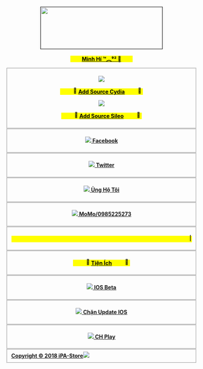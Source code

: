 <!DOCTYPE html>
<html><head>
<link href="JS/styles.css" rel="stylesheet">
<title>Repo by iPA-Store (Anh Tuan)</title>
<meta name='viewport' content='width=320; initial-scale=1.0; maximum-scale=1.0; user-scalable=0;'/>
<meta http-equiv="Content-Type" content="text/html; charset=UTF-8" />
</head>
  <script src="JS/jquery-3.2.1.min.js"></script>
  <script src="JS/description.js?_=4654654"></script>
</head>
<body>
				   <p style="text-align:center;"><IMG height=110 width=320 border=1 src="Mos/logo.png" > </A>
<p style="text-align:center;"><u><mark><strong><MARQUEE behavior=alternate direction=left scrollAmount=3 width="4%"><font face=Webdings></font></MARQUEE><MARQUEE scrollAmount=1 direction=left width="2%">| | |</MARQUEE>Minh Hí ™︵⁹² <MARQUEE scrollAmount=1 direction=right width="2%">| | |</MARQUEE><MARQUEE behavior=alternate direction=right scrollAmount=3 width="4%"><font face=Webdings></font></MARQUEE>
		</div></a>
	</fieldset>
	<fieldset>
		<a class="btn btn-sm btn-default" href="cydia://url/https://cydia.saurik.com/api/share#?source=https://ipa-store.ml/">
				    <p style="text-align:center;"><img class="icon" src="Mos/cydia.png"/>
<p style="text-align:center;"><mark><strong><marquee behavior="alternate" width="10%"></marquee>Add Source Cydia<marquee behavior="alternate" width="10%"></marquee>
		<a href="sileo://source/https://ipa-store.ml/">
					<p style="text-align:center;"><img class="icon" src="Mos/sileo.png"/>
<p style="text-align:center;"><mark><strong><marquee behavior="alternate" width="10%"></marquee>Add Source Sileo<marquee behavior="alternate" width="10%"></marquee>
		</div></a>
	</fieldset>
	<fieldset>
<p style="text-align:center;"><a href="https://www.facebook.com/tuanems" target="_blank">
			<img class="icon" src="Mos/fb.png"/>
			<label>Facebook</label>
		</div></a>
	</fieldset>
	<fieldset>
<p style="text-align:center;"><a href="https://twitter.com/m4umebebet" target="_blank">
			<img class="icon" src="Mos/twitter.png"/>
			<label>Twitter</label>
		</div></a>
	</fieldset>
	<fieldset>
<p style="text-align:center;"><a href="https://unghotoi.com/tqmmosdonate" target="_blank">
			<img class="icon" src="Mos/donate.png"/>
			<label>Ủng Hộ Tôi</label>
		</div></a>
	</fieldset>
	<fieldset>
<p style="text-align:center;"><a href="https://www.facebook.com/tuanems" target="_blank">
			<img class="icon" src="Mos/momo.png"/>
			<label>MoMo/0985225273</label>
	   	</div></a>
	</fieldset>
    <fieldset>
<p style="text-align:center;"><u><mark><strong><marquee behavior="alternate"><marquee width="150">Kho lưu trữ những Tweaks hay</marquee></marquee></p>
		</div></a>
	</fieldset>
	<fieldset>
<p style="text-align:center;"><mark><strong><marquee behavior="alternate" width="10%"></marquee>Tiện Ích<marquee behavior="alternate" width="10%"></marquee>
		</div></a>
	</fieldset>
	<fieldset>
<p style="text-align:center;"><a href="https://ipa-store.ml/TQM/ios13.mobileconfig">
			<img class="icon" src="Mos/iosbeta.png"/>
			<label>IOS Beta</label>
		</div></a>
	</fieldset>
	<fieldset>
<p style="text-align:center;"><a href="https://ipa-store.ml/TQM/tvOS_12_Beta_Profile.mobileconfig">
			<img class="icon" src="Mos/iosbeta.png"/>
			<label>Chặn Update IOS</label>
		</div></a>
	</fieldset>
    <fieldset>
	<p style="text-align:center;"><a href="https://ipa-store.ml/TQM/chplay.mobileconfig">
			<img class="icon" src="Mos/chplay.png"/>
			<label>CH Play</label>
		</div></a>
	</fieldset>
    </fieldset>
        </panel>
			<fieldset class="footer">
				<label>Copyright © 2018 iPA-Store</label><img class="icon" src="CydiaIcon.png"/>
			</fieldset>
		</panel>
	</body>
</html>
